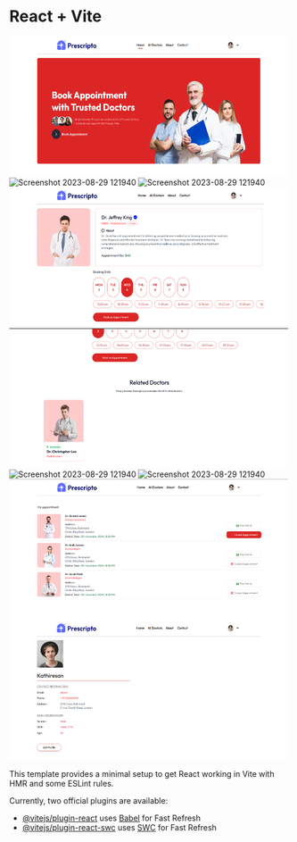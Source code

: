 # React + Vite


<img src="./src/assets/page1.png" alt="Screenshot 2023-08-29 121940" width="500" height="250">
<img src="./src/assets/page2.png" alt="Screenshot 2023-08-29 121940" width="500" height="250">
<img src="./src/assets/page3.png" alt="Screenshot 2023-08-29 121940" width="500" height="250">
<img src="./src/assets/page4.png" alt="Screenshot 2023-08-29 121940" width="500" height="250">
<img src="./src/assets/page5.png" alt="Screenshot 2023-08-29 121940" width="500" height="250">
<img src="./src/assets/page6.png" alt="Screenshot 2023-08-29 121940" width="500" height="250">
<img src="./src/assets/page7.png" alt="Screenshot 2023-08-29 121940" width="500" height="250">
<img src="./src/assets/page8.png" alt="Screenshot 2023-08-29 121940" width="500" height="250">
<img src="./src/assets/page9.png" alt="Screenshot 2023-08-29 121940" width="500" height="250">


This template provides a minimal setup to get React working in Vite with HMR and some ESLint rules.

Currently, two official plugins are available:

- [@vitejs/plugin-react](https://github.com/vitejs/vite-plugin-react/blob/main/packages/plugin-react/README.md) uses [Babel](https://babeljs.io/) for Fast Refresh
- [@vitejs/plugin-react-swc](https://github.com/vitejs/vite-plugin-react-swc) uses [SWC](https://swc.rs/) for Fast Refresh
